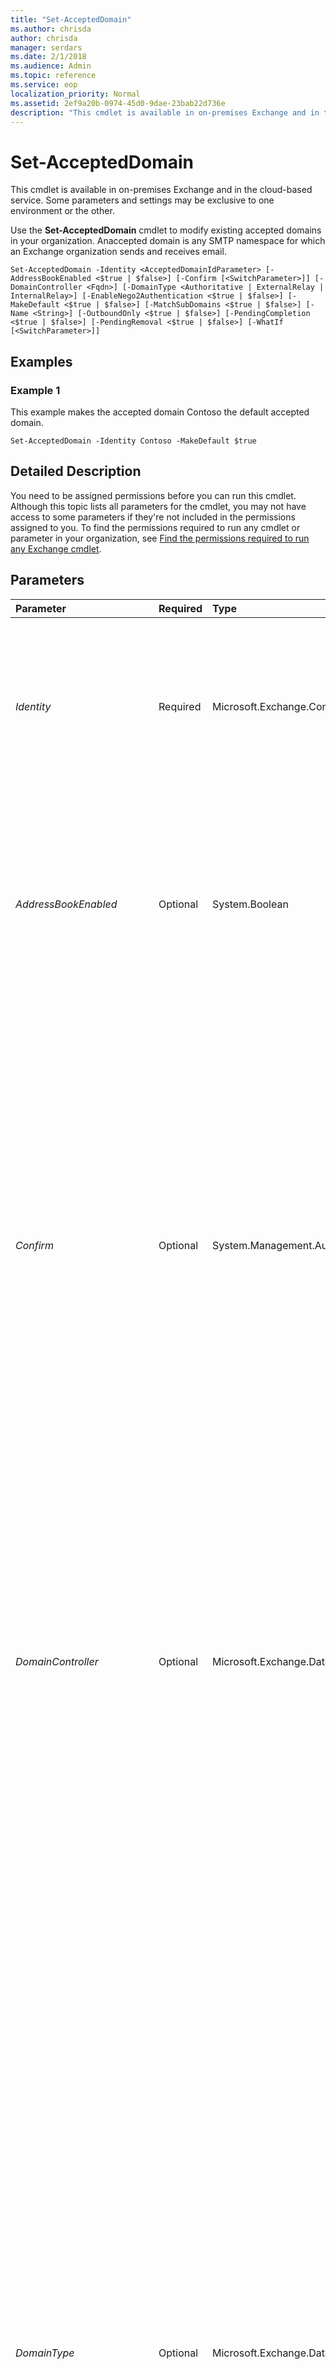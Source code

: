 ```yaml
---
title: "Set-AcceptedDomain"
ms.author: chrisda
author: chrisda
manager: serdars
ms.date: 2/1/2018
ms.audience: Admin
ms.topic: reference
ms.service: eop
localization_priority: Normal
ms.assetid: 2ef9a20b-0974-45d0-9dae-23bab22d736e
description: "This cmdlet is available in on-premises Exchange and in the cloud-based service. Some parameters and settings may be exclusive to one environment or the other."
---
```


# Set-AcceptedDomain

This cmdlet is available in on-premises Exchange and in the cloud-based service. Some parameters and settings may be exclusive to one environment or the other. 
  
Use the **Set-AcceptedDomain** cmdlet to modify existing accepted domains in your organization. Anaccepted domain is any SMTP namespace for which an Exchange organization sends and receives email.
  
```
Set-AcceptedDomain -Identity <AcceptedDomainIdParameter> [-AddressBookEnabled <$true | $false>] [-Confirm [<SwitchParameter>]] [-DomainController <Fqdn>] [-DomainType <Authoritative | ExternalRelay | InternalRelay>] [-EnableNego2Authentication <$true | $false>] [-MakeDefault <$true | $false>] [-MatchSubDomains <$true | $false>] [-Name <String>] [-OutboundOnly <$true | $false>] [-PendingCompletion <$true | $false>] [-PendingRemoval <$true | $false>] [-WhatIf [<SwitchParameter>]]

```

## Examples
<a name="Examples"> </a>

### Example 1

This example makes the accepted domain Contoso the default accepted domain.
  
```
Set-AcceptedDomain -Identity Contoso -MakeDefault $true
```

## Detailed Description
<a name="DetailedDescription"> </a>

You need to be assigned permissions before you can run this cmdlet. Although this topic lists all parameters for the cmdlet, you may not have access to some parameters if they're not included in the permissions assigned to you. To find the permissions required to run any cmdlet or parameter in your organization, see [Find the permissions required to run any Exchange cmdlet](https://technet.microsoft.com/library/mt432940.aspx).
  
## Parameters
<a name="DetailedDescription"> </a>

|**Parameter**|**Required**|**Type**|**Description**|
|:-----|:-----|:-----|:-----|
| _Identity_ <br/> |Required  <br/> |Microsoft.Exchange.Configuration.Tasks.AcceptedDomainIdParameter  <br/> |The  _Identity_ parameter specifies the accepted domain you want to modify. You can use any value that uniquely identifies the accepted domain object. For example, you can use the name, GUID or distinguished name (DN) of the accepted domain. <br/> |
| _AddressBookEnabled_ <br/> |Optional  <br/> |System.Boolean  <br/> | This parameter is available only in on-premises Exchange. <br/>  The _AddressBookEnabled_ parameter specifies whether to enable recipient filtering for this accepted domain. The default values are: <br/>  `$true`for authoritative domains.  <br/>  `$false`for internal relay domains.  <br/>  `$false`for external relay domains.  <br/> |
| _Confirm_ <br/> |Optional  <br/> |System.Management.Automation.SwitchParameter  <br/> | The _Confirm_ switch specifies whether to show or hide the confirmation prompt. How this switch affects the cmdlet depends on if the cmdlet requires confirmation before proceeding. <br/>  Destructive cmdlets (for example, **Remove-\*** cmdlets) have a built-in pause that forces you to acknowledge the command before proceeding. For these cmdlets, you can skip the confirmation prompt by using this exact syntax: `-Confirm:$false`.  <br/>  Most other cmdlets (for example, **New-\*** and **Set-\*** cmdlets) don't have a built-in pause. For these cmdlets, specifying the _Confirm_ switch without a value introduces a pause that forces you acknowledge the command before proceeding. <br/> |
| _DomainController_ <br/> |Optional  <br/> |Microsoft.Exchange.Data.Fqdn  <br/> |This parameter is available only in on-premises Exchange.  <br/> The  _DomainController_ parameter specifies the domain controller that's used by this cmdlet to read data from or write data to Active Directory. You identify the domain controller by its fully qualified domain name (FQDN). For example, `dc01.contoso.com`.  <br/> The  _DomainController_ parameter isn't supported on Edge Transport servers. An Edge Transport server uses the local instance of Active Directory Lightweight Directory Services (AD LDS) to read and write data. <br/> |
| _DomainType_ <br/> |Optional  <br/> |Microsoft.Exchange.Data.Directory.SystemConfiguration.AcceptedDomainType  <br/> | The _DomainType_ parameter specifies the accepted domain type. Valid values are: <br/>  `Authoritative`: This is the default value. Your organization is completely responsible for delivering email to recipients in the domain, and for generating non-delivery reports (also known as an NDRs, delivery system notifications, DSNs, or bounce messages) for unresolved recipients.  <br/>  `InternalRelay`: This is a type of non-authoritative domain. Your organization receives email that's sent to recipients in the domain, but the messages are relayed to an external messaging system that's under your control. The external messaging system is responsible for generating NDRs for unresolved recipients. Use this value to treat messages that are sent to the domain as internal messages.  <br/>  `ExternalRelay`: This is a type of non-authoritative domain that's available only in on-premises Exchange organizations. Your organization receives email that's sent to recipients in the domain, but the messages are relayed to an external messaging system that's completely outside of your control. The external messaging system is responsible for generating NDRs for unresolved recipients.  <br/> **Note**:  <br/>  For the value `InternalRelay` or `ExternalRelay` you typically use mail users or mail contacts to relay the messages to the external messaging system. Address rewriting is also available on Edge Transport servers in on-premises Exchange organizations. <br/> |
| _EnableNego2Authentication_ <br/> |Optional  <br/> |System.Boolean  <br/> |This parameter is reserved for internal Microsoft use.  <br/> |
| _MakeDefault_ <br/> |Optional  <br/> |System.Boolean  <br/> | This parameter is available only in on-premises Exchange. <br/>  The _MakeDefault_ parameter specifies whether the accepted domain is the default domain. Valid values are: `$true` or $false. <br/>  `$true`: The accepted domain is the default domain. This is the default value for first accepted domain that's created in the organization.  <br/>  `$false`: The accepted domain isn't the default domain. This the default value for subsequent accepted domains.  <br/>  The default accepted domain is used in sender email addresses when the senders have only non-SMTP email addresses (for example, X.400 addresses). Non-SMTP email addresses are encapsulated in SMTP email addresses by using the Internet Mail Connector Encapsulated Address (IMCEA) encapsulation method. IMCEA encapsulation uses the default domain value in the SMTP email address. <br/>  If you don't use non-SMTP email addresses in your organization, you don't need to worry about the value of this parameter. <br/> |
| _MatchSubDomains_ <br/> |Optional  <br/> |System.Boolean  <br/> |The  _MatchSubDomains_ parameter enables mail to be sent by and received from users on any subdomain of this accepted domain. The default value is `$false`.  <br/> |
| _Name_ <br/> |Optional  <br/> |System.String  <br/> |This parameter is available only in on-premises Exchange.  <br/> The  _Name_ parameter specifies a unique name for the accepted domain object. The default value is the **DomainName** property value. The maximum length is 64 characters. If the value contains spaces, enclose the value in quotation marks ("). <br/> |
| _OutboundOnly_ <br/> |Optional  <br/> |System.Boolean  <br/> |This parameter is available only in the cloud-based service.  <br/> The  _OutboundOnly_ parameter specifies whether this accepted domain is an internal relay domain for the on-premises deployment for organizations that have coexistence with a cloud-based organization. <br/> The authoritative accepted domain for the on-premises deployment is configured as an internal relay accepted domain on the cloud side. If the on-premises deployment is using Exchange Online Protection, you need to set this parameter to  `$true` for the accepted domain that represents your on-premises deployment. This parameter is used only if the _DomainType_ parameter is set to `Authoritative` or `InternalRelay`. The default value is  `$false`.  <br/> |
| _PendingCompletion_ <br/> |Optional  <br/> |System.Boolean  <br/> |This parameter is reserved for internal Microsoft use.  <br/> |
| _PendingRemoval_ <br/> |Optional  <br/> |System.Boolean  <br/> |This parameter is reserved for internal Microsoft use.  <br/> |
| _WhatIf_ <br/> |Optional  <br/> |System.Management.Automation.SwitchParameter  <br/> |The  _WhatIf_ switch simulates the actions of the command. You can use this switch to view the changes that would occur without actually applying those changes. You don't need to specify a value with this switch. <br/> |
   
## Input Types
<a name="InputTypes"> </a>

To see the input types that this cmdlet accepts, see [Cmdlet Input and Output Types](http://go.microsoft.com/fwlink/p/?linkId=616387). If the Input Type field for a cmdlet is blank, the cmdlet doesn't accept input data. 
  
## Return Types
<a name="ReturnTypes"> </a>

To see the return types, which are also known as output types, that this cmdlet accepts, see [Cmdlet Input and Output Types](http://go.microsoft.com/fwlink/p/?linkId=616387). If the Output Type field is blank, the cmdlet doesn't return data. 
  

